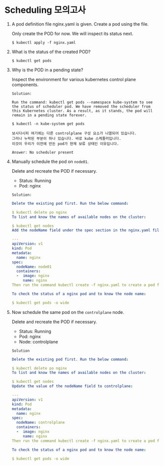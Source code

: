 # Scheduling 모의고사



1. A pod definition file nginx.yaml is given. Create a pod using the file.

   Only create the POD for now. We will inspect its status next.

   ```
   $ kubectl apply -f nginx.yaml
   ```

   



2. What is the status of the created POD?

   ```
   $ kubectl get pods
   ```



3. Why is the POD in a pending state?

   Inspect the environment for various kubernetes control plane components.

   `Solution: `

   `Run the command: kubectl get pods --namespace kube-system to see the status of scheduler pod. We have removed the scheduler from this Kubernetes cluster. As a result, as it stands, the pod will remain in a pending state forever.`

   ```
   $ kubectl -n kube-system get pods
   
   보시다시피 여기에는 다른 controlplane 구성 요소가 나열되어 있습니다.
   그러나 누락된 부분이 하나 있습니다. 바로 kube 스케줄러입니다.
   이것이 우리가 이전에 만든 pod가 현재 보류 상태인 이유입니다.
   
   Answer: No scheduler present
   ```



4. Manually schedule the pod on `node01`.

   Delete and recreate the POD if necessary.

   - Status: Running
   - Pod: nginx

   `Solution:`

   ```yaml
   Delete the existing pod first. Run the below command:
   
   $ kubectl delete po nginx
   To list and know the names of available nodes on the cluster:
   
   $ kubectl get nodes
   Add the nodeName field under the spec section in the nginx.yaml file with node01 as the value:
   
   ---
   apiVersion: v1
   kind: Pod
   metadata:
     name: nginx
   spec:
     nodeName: node01
     containers:
     -  image: nginx
        name: nginx
   Then run the command kubectl create -f nginx.yaml to create a pod from the definition file.
   
   To check the status of a nginx pod and to know the node name: 
   
   $ kubectl get pods -o wide
   ```

   

5. Now schedule the same pod on the `controlplane` node.

   Delete and recreate the POD if necessary.

   - Status: Running
   - Pod: nginx
   - Node: controlplane

   `Solution`

   ```yaml
   Delete the existing pod first. Run the below command:
   
   $ kubectl delete po nginx
   To list and know the names of available nodes on the cluster:
   
   $ kubectl get nodes
   Update the value of the nodeName field to controlplane:
   
   ---
   apiVersion: v1
   kind: Pod
   metadata:
     name: nginx
   spec:
     nodeName: controlplane
     containers:
     -  image: nginx
        name: nginx
   Then run the command kubectl create -f nginx.yaml to create a pod from the definition file.
   
   To check the status of a nginx pod and to know the node name: 
   
   $ kubectl get pods -o wide
   ```

   